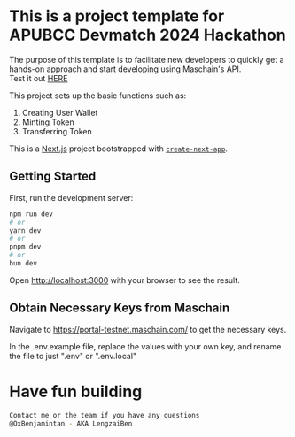# This is a project template for APUBCC Devmatch 2024 Hackathon

The purpose of this template is to facilitate new developers to quickly get a hands-on approach and start developing using Maschain's API.  
Test it out [HERE](https://maschainworkshop.vercel.app/)

This project sets up the basic functions such as:

1. Creating User Wallet
2. Minting Token
3. Transferring Token

This is a [Next.js](https://nextjs.org/) project bootstrapped with [`create-next-app`](https://github.com/vercel/next.js/tree/canary/packages/create-next-app).

## Getting Started

First, run the development server:

```bash
npm run dev
# or
yarn dev
# or
pnpm dev
# or
bun dev
```

Open [http://localhost:3000](http://localhost:3000) with your browser to see the result.

## Obtain Necessary Keys from Maschain

Navigate to https://portal-testnet.maschain.com/ to get the necessary keys.

In the .env.example file, replace the values with your own key, and rename the file to just ".env" or ".env.local"

# Have fun building

```bash
Contact me or the team if you have any questions
@OxBenjamintan - AKA LengzaiBen
```
